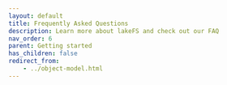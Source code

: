 ```yaml
---
layout: default
title: Frequently Asked Questions
description: Learn more about lakeFS and check out our FAQ
nav_order: 6
parent: Getting started
has_children: false
redirect_from:
    - ../object-model.html
--- 
```



